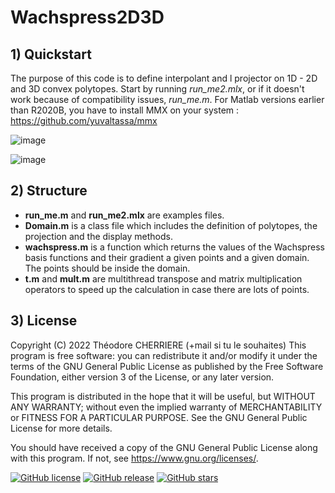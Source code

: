 # Wachspress2D3D

## 1) Quickstart

The purpose of this code is to define interpolant and l projector on 1D - 2D and 3D convex polytopes.
Start by running *run_me2.mlx*, or if it doesn't work because of compatibility issues, *run_me.m*.
For Matlab versions earlier than R2020B, you have to install MMX on your system :
<https://github.com/yuvaltassa/mmx>

![image](https://user-images.githubusercontent.com/72595712/172386691-7dddad3d-a374-476c-adab-eef12e27531a.png)

![image](https://user-images.githubusercontent.com/72595712/172387565-c65bc494-17af-4f78-9f18-595e04efa7c1.png)

## 2) Structure

* **run_me.m** and **run_me2.mlx** are examples files.
* **Domain.m** is a class file which includes the definition of polytopes, the projection and the display methods.
* **wachspress.m** is a function which returns the values of the Wachspress basis functions and their gradient a given points and a given domain. The points should be inside the domain.
* **t.m** and **mult.m** are multithread transpose and matrix multiplication operators to speed up the calculation in case there are lots of points.

## 3) License

Copyright (C) 2022 Théodore CHERRIERE (+mail si tu le souhaites)
This program is free software: you can redistribute it and/or modify it under the terms of the GNU General Public License as published by the Free Software Foundation, either version 3 of the License, or any later version.

This program is distributed in the hope that it will be useful, but WITHOUT ANY WARRANTY; without even the implied warranty of MERCHANTABILITY or FITNESS FOR A PARTICULAR PURPOSE.  See the GNU General Public License for more details.

You should have received a copy of the GNU General Public License along with this program.  If not, see <https://www.gnu.org/licenses/>.

[![GitHub license](https://img.shields.io/github/license/tcherrie/Wachspress2D3D)](https://github.com/tcherrie/Wachspress2D3D) [![GitHub release](https://img.shields.io/github/release/tcherrie/Wachspress2D3D.svg)](https://github.com/tcherrie/Wachspress2D3D/releases/) [![GitHub stars](https://img.shields.io/github/stars/tcherrie/Wachspress2D3D)](https://github.com/tcherrie/Wachspress2D3D/stargazers)
 
